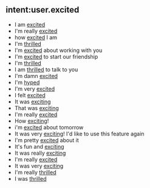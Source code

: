 ## intent:user.excited
- I am [excited](emotion)
- I'm really [excited](emotion)
- how [excited](emotion) I am
- I'm [thrilled](emotion:excited)
- I'm [excited](emotion) about working with you
- I'm [excited](emotion) to start our friendship
- I'm [thrilled](emotion)
- I am [thrilled](emotion) to talk to you
- I'm damn [excited](emotion)
- I'm [hyped](emotion:excited)
- I'm very [excited](emotion)
- I felt [excited](emotion)
- It was [exciting](emotion:excited)
- That was [exciting](emotion:excited)
- I'm really [excited](emotion)
- How [exciting](emotion:excited)!
- i'm [excited](emotion) about tomorrow
- It was very [exciting](emotion:excited)! I'd like to use this feature again
- I'm pretty [excited](emotion) about it
- It's fun and [exciting](emotion:excited)
- It was really [exciting](emotion)
- I'm really [excited](emotion)
- It was very [exciting](emotion)
- I'm really [thrilled](emotion)
- I was [thrilled](emotion)
